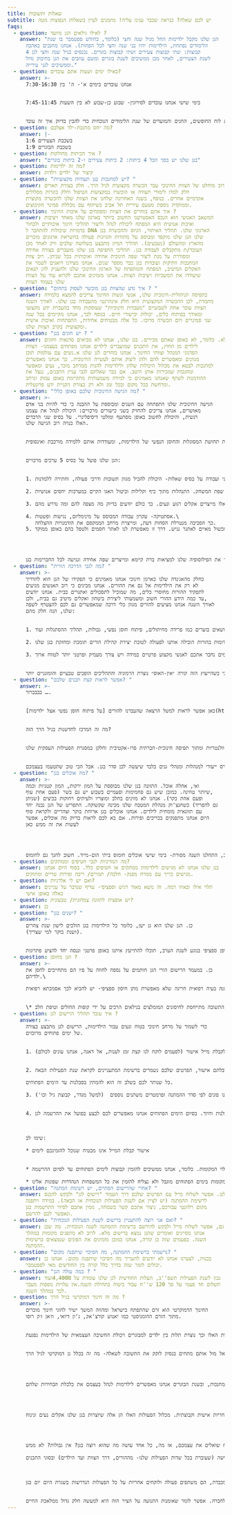 ```yaml
---
title: שאלות ותשובות
subtitle: יש לכם שאלה? כנראה שכבר ענינו עליה! מוזמנים לעיין בשאלות הנפוצות מטה
faqs:
  - question: לאילו גילאים הגן מיועד ?
    answer: "הגן שלנו מקבל ילדימות החל מגיל שנה וחצי (כלומר, בחודש ספטמבר בו שנת
      הלימודים נפתחת, הילדימות יהיו בני שנה וחצי לכל הפחות). אנחנו מחנכים באהבה
      4 קבוצות: שתי קבוצות צעירים ושתי קבוצות בוגרים. נכנסים בגיל שנה וחצי לגן
      לשנת הצעירים, לאחר מכן ממשיכים לשנת בוגרים ומשם עוזבים את הגן בחיבוק גדול
      וממשיכים לגני עירייה."
  - question: באילו ימים ושעות אתם עובדים?
    answer: >-
      אנחנו עובדים בימים א'- ה' בין 7:30-16:30


      בימי שישי אנחנו עובדים לסירוגין- שבוע כן-שבוע לא בין השעות 7:45-11:45


      אם תיכנסו לעמוד הבית של האתר שלנו ותגללו עד למטה, תוכלו לראות את לוח החופשים, החגים והמועדים של שנת הלימודים הנוכחית כדי להבין בדיוק איך זה עובד.
  - question: מה יחס מחנכת-ילד אצלכם?
    answer: |-
      בשכבת הצעירים 1:6
      בשכבת הבוגרים 1:9
  - question: איך הכיתות מחולקות ?
    answer: "בגן שלנו יש בסך הכל 4 כיתות: 2 כיתות צעירים ו-2 כיתות בוגרים"
  - question: מה זה ילדימות?
    answer: קיצור של ילדים וילדות
  - question: "יש למחנכות בגן תעודות מקצועיות? "
    answer: רוב מוחלט של הצוות החינוכי עבר הכשרה מקצועית לגיל הרך. חלק בצורת תארים,
      חלק למדו לימודי תעודה או הוכשרו במקצועות הטיפול וחלק בוגרות מסלולים
      אקדמיים אחרים. בנוסף, בשנה האחרונה שלחנו את הצוות שלנו להכשרה מקוצרת
      וממוקדת נוספת מטעם עיריית תל אביב בשיתוף עם מכללת סמינר הקיבוצים.
  - question: איך אתם בוחרים את הצוות ומפקחים על איכות החינוך ?
    answer: המשאב האנושי הוא הנכס האסטרטגי החשוב ביותר בארגון שלנו מאחר ויציבות
      ואיכות אנושית היא המפתח ליכולת לנהל וליצור תהליכי חינוך איכותיים ולבחור
      בדמויות שיכולות להתחבר ל DNA הארגוני שלנו. תהליך האיתור, הגיוס וההכשרה בגן
      שלנו הגן שלנו מוקפד ומבוסס על מתודות והגיונות פעולה בהשראת ארגונים מוכרים
      מהארץ ומהעולם (נשבעים). תהליך המיון מתבצע בשלושה שלבים ורק לאחר מכן
      העובד/ת מתקבלים לעבודה בגן. תהליכי החפיפה בגן שלנו מועברים בצורה אחידה
      ומסודרת על מנת ליצור שפה חינוכית אחידה ואיכותית ככל שניתן. רוב צוות
      המחנכות וותיקות ועובדות בגן כבר מספר שנים. אנחנו מצידנו דואגים לשמר את
      האקלים המיטיב, המפתח והמתפתח של הארגון החינוכי שלנו ולהעניק להן תנאים
      שיעודדו את המשכיות ויציבות הצוות. אנחנו מזמינים אתכם לקרוא עוד על הצוות
      שלנו בעמוד הצוות
  - question: "איך נדע שהצוות בגן מוכשר לעסוק בתחום ? "
    answer: בתפיסה הניהולית-חינוכית שלנו, אנשי ונשות החינוך צריכים להמצא בלמידה
      מתמדת, לכן ההכשרה המקצועית היא חלק אינהרנטי מהעבודה בגן שלנו. לאורך השנה
      הצוות עובר אחת לשבועיים "מעבדות חינוכיות" שעוסקות מחד בהעברת ידע מקצועי
      ומאידך בפיתוח כלים, יכולות וכישורי חיים. בנוסף לכך, אנחנו מקיימים בכל שנה
      שני סמינרים ויום הכשרה מרוכז. כל אלה מבטיחים אחידות, התפתחות ואיכות אישית
      ומקצועית בקרב הצוות שלנו.
  - question: "יש חוגים בגן ? "
    answer: לא. כלומר, לא באופן שאתם מכירים. בגן שלנו, אנחנו לא מביאים סדנאות וחוגים
      לילדים מן החוץ, את התכנים שמועברים לילדים אנחנו מפתחים בעצמנו- הצוות
      הפדגוגי המנהל וצוותי החינוך. אנחנו בוחרים לגן שלנו א.נשים עם עולמות תוכן
      מגוונים ומאפשרים להם ולהן ליצוק אותם לעשייה החינוכית. כך אנחנו מאפשרים
      למחנכות לבטא את מכלול היכולות שלהן ולילדימות להנות ממרחב מוכר, נעים ומאפשר
      ומחנכות שמכירות אותן היטב. אם כבר שאלתם לגבי עניין התכנים, ננצל את
      ההזדמנות לשתף שאנחנו מאמינים כי למידה משמעותית מתקיימת באופן עמוק ונרחב
      ומרחשת בכל מקום ובכל זמן ולא רק בצורת הקניית ידע פרונטלית.
  - question: "מה הגישה החינוכית שלכם באופן כללי? "
    answer: >-
      הגישה החינוכית שלנו התפתחה עם השנים ומבוססת על ההבנה כי כדי להיות בני אדם
      מאושרים, אנחנו צריכים להחזיק בשני כישורים מרכזיים: היכולת לנהל את עצמנו
      רגשית, והיכולת לחשוב באופן מסתעף ומולטי דיסיפלינרי. על בסיס שני הרבדים
      האלו בנויה רוב הגישה שלנו.


      בהתאם לכך, כלל הפעילות החינוכית שלנו לאורך היום בגן מחזקת בדרכים ישירות ועקיפות את תחושת המסוגלות והחוסן הנפשי של הילדימות, ומעודדות אותם ללמידה מורכבת ואינסופית.


      הגן שלנו פועל על בסיס 5 ערכים מרכזיים:


      1. שאלנות- דיאלוג  פנימי וחיצוני ועבודה על בסיס שאלות- היכולת להכיל מגוון תשובות ודרכי פעולה, וחתירה ללמדנות. 

      2. משחקיות- שימוש בשפה מקדמת וחיובית, המבטלת את החשיבות העצמית של המבוגר ושואפת לדבר עם הילדימות בשפה שלהם- שפת המשחק. התנהלות מתוך כיף וקלילות וביטול האגו הקיים במערכות יחסים אנושיות.

      3. חזרתיות- דפוסי עבודה קבועים, החוזרים על עצמם ומאופיינים בטקסים. דרך פעולה זו מייצרת ביטחון ושליטה ואלו מייצרים אקלים רגוע ונעים. כך כולם יודעים בדיוק מה מצפה להם ומה נדרש מהם.

      4. אסתטיקה- עקרון עבודה המבוסס על מינימליזם, נגישות ופשטות.\
         כך הסביבה מנטרלת הסחות דעת, ומייצרת מרחב הממקסם את הזדמנויות ההצלחה. 
      5. פירוק פעולות- כל פעולה מורכבת ממספר פעולות קטנות. הפירוק שלהן מאפשר עבודה יעילה, ממוקדת ומוכוונת הצלחות. פירוק משימות מורכבות לחלקים קטנים מפשט את הפעולה והופך אותה ממכשול מאיים לאתגר נגיש. דרך זו מאפשרת לנו לאתר חסמים ולטפל בהם באופן ממוקד. 




      ערכי העבודה שלנו באים לידי ביטוי בכל מעגלי הגן: הכשרת הצוות, ההורים, הארגון וכמובן הילדימות. הם מהווים לנו מצפן שהופך את הפילוסופיה שלנו למציאות ברת קיימא ומייצרים שפה אחידה ונגישה לכל החברימות בגן.
  - question: "מה לגבי הדרכה הורית? "
    answer: >-
      כחלק מהאג׳נדה שלנו כארגון חינוכי אנחנו מאמינים כי תפקידו של הגן הוא להדריך
      לא רק את הילדימות אל גם את ההורים. אנחנו מבינים כי רוב האנשים מגיעים
      לתפקיד ההורות מחוסרי כלים, מה שמוביל לתסכולים ואתגרים בבית. אנחנו יודעים
      עד כמה הידע ההורי חשוב ומשמעותי ליצירת ביטחון ואקלים מיטיב גם בבית, ולכן,
      לאורך השנה אנחנו מציעים להורים מגוון כלי דרכה שמאפשרים גם לכם להצטרף לשפה
      שלנו, הנה חלק מהם:


      1. הרצאות- בנושאים בוערים כמו פרידה מחיתולים, פיתוח חוסן נפשי, גבולות, תהליך ההסתגלות ועוד.

      2. פורום הורים- מפגש חודשי של כלל ההורים במבנה של שאלות ותשובות על נושא רלוונטי שעולה: קשר בין אחים, פרידה ממוצץ, פליי-דייטס, מעבר לגן עירוני. הפורום הוקם במטרה לייצר מעגלי למידה הוריים. ההבנה כי כולנו מתמודים עם שאלות וסוגיות דומות בהורות הובילה אותנו לפעולה לטובת יצירת קהילת הורים תומכת ומחזקת בגן שלנו.

      3. מאמרים ושיחות יעוץ- בהתאם לצרכים האישיים ולשינויים של כל משפחה אנחנו מאפשרים לקיים גם שיחות יעוץ פרטיות, ובמידת הצורך שולחים לכם מאמרים שכתבנו בעצמנו בנושאים משתנים שבכוחם להנחות ולהכווין אתכם. במקרים מסויימים נחבר אתכם לאנשי מקצוע פרטיים במידה ויש צורך מעמיק ופרטני יותר לטווח ארוך. 


      אנחנו מאמינים כי כל משפחה, בשלב מסויים, זקוקה להדרכה וייעוץ ומוצאים כי כשהייעוץ הזה קורה ״אין-האוס״ נוצרת הרמוניה והתהליכים הופכים טבעיים והומוגניים יותר.
  - question: "אפשר לראות קצת תכנים שלכם? "
    answer: >-
      בבבברור ….


      כאן אפשר לראות למשל הרצאה שהעברנו להורים [על פיתוח חוסן נפשי אצל ילדימות](https://www.youtube.com/watch?v=JCzittCdhJA) ואם תפשפשו טוב ביוטיוב ובאינטרנט, תוכלו למצוא עוד חומרים שלנו. 


      מה זה המרכז לחדשנות בגיל הרך הזה?


      מעבר לעבודה שלנו בגן, אנחנו פועלים לקידום איכות החינוך בגילאים הרכים ובכלל במגוון דרכים וצורות. חלקן וולנטריות ומתוך תפיסה חינוכית-חברתית פרו-אקטיבית וחלקן במסגרת הפעילות העסקית שלנו.


      המרכז לחדשנות בגיל הרך שלנו מציע מגוון הרצאות להורים, ארגונים ואנשי חינוך, שירותי ייעוץ ופיתוח חינוכי, ארגוני ועסקי וקורס ייעודי למנהלות ומנהלי גנים בלבד שיעשה לכן סדר בגן. אבל הכי טוב שתטעמו בעצמכם ….
  - question: "מה אוכלים בגן? "
    answer: >-
      ואי, אחלה אוכל. התזונה בגן שלנו מבוססת על המון ירקות, המון קטניות וכמה
      שיותר טחינה. כמובן שיש גם פחמימות ופעמיים בשבוע יש גם בשר (פעם אחת עוף,
      ופעם אחת בקר). אנחנו לא מזינים בחלב ומוצריו ולעיתים רחוקות בביצים (שניתן
      גם להפריד) כשחנצ'וק מנהלת המטבח שלנו מכינה שקשוקה. התפריט של הגן נבנה יחד
      עם תזונאית מומחית לילדים. אנחנו אוכלים בגן ארוחת בוקר וצהריים ולקראת סוף
      היום אנחנו מתפנקים בכריכים ופירות. אם בא לכם לראות בדיוק מה אוכלים, אפשר
      לעשות את זה ממש כאן 




      והכי מגניב, התחלנו השנה מסורת- בימי שישי אוכלים חומוס ביתי הום-מייד. חשוב לחנך גם לחומוס :)
  - question: מה המדיניות לגבי חטיפים וממתקים?
    answer: בגן שלנו אנחנו לא מגישים לילדימות ממתקים או חטיפים כלל. בסוף היום אנחנו
      מגישים כריך עם ממרח מפנק- חלבה/ תמרים/ ריבה ופירות טריים ומתוקים.
  - question: ואם יש לי אלרגיות?
    answer: תלוי אילו ובאיזו רמה. זה נושא מאוד רגיש וספציפי- עדיף שנדבר על עניינים
      כאלה באופן אישי
  - question: יש אופציה לתזונה צמחונית/ טבעונית?
    answer: כן
  - question: "ישנים בגן? "
    answer: >-
      כן. הגן שלנו הוא גן ישן, כלומר כל הילדימות בגן הולכים לישון שנת צהרים
      (ושנת בוקר למי שצריך). 


      המעבר לגן עירוני בגילאי טט״ח מבלבל אותנו וגורם לנו לחשוב שילדימות כבר לא זקוקים לשנת צהרים או שהיא פוגעת בשנת הערב אך הדבר לא תמיד נכון. במקרה שלנו, אנחנו לא מבטלים בצורה יזומה את שנת הצהריים של הילדימות, אלא אם כן הצרכים הגופניים שלהם השתנו והצורך שלהם בשינה הצטמצם מעצמו בהדרגה. לקראת סוף שנת הבוגרים, במידה וישנם ילדימות שכבר לא נרדמים, הצוות מציע משחק חופשי ושקט בחדר האומנות/ הספריה בזמן המנוחה. מעבר לזה, כמו בכל יתר התהליכים ההתפתחותיים בגן שלנו, במידה ותרגישו קושי בשינה, ובאופן ספציפי בנוגע לשנת הערב, תוכלו להתייעץ איתנו באופן פרטני וננסה יחד להציע פתרונות.
  - question: הגן מחוסן ?
    answer: >-
      כן. במעמד הרישום הורי הגן חותמים על נספח לחוזה על פיו הם מתחייבים לחסן את
      ילדיהם.\

      במידה וישנה בעיה רפואית חריגה שלא מאפשרת מתן חיסון ספציפי- יש להביא לכך אסמכתא רפואית


      \* התשובה מתייחסת לחיסונים המומלצים בגילאים הרכים על ידי קופות החולים וטיפת חלב.
  - question: איך עובד תהליך הרישום לגן ?
    answer: >-
      כדי לשמור על מרחב חינוכי בטוח ונעים עבור הילדימות, הרישום לגן מתבצע בצורה
      של ימים פתוחים מרוכזים.


      1. כדי להרשם לימים הפתוחים, מלאו את כל הפרטים שלכם דרך העמוד "רישום לגן", שלחו אלינו והמתינו לקבלת מייל אישור (לפעמים לוקח לנו קצת זמן לענות, אל דאגה, אנחנו עונים לכולם). 


      2. מרגע שקיבלתם אישור, הפרטים שלכם נשמרים ברשימת המתעניינים לקראת שנת הפעילות הבאה.

      כל שנותר לכם בשלב זה הוא להמתין בסבלנות עד הימים הפתוחים.

      3. סביב חודש דצמבר-ינואר אנחנו מתחילים להזמין הורים שפנו אלינו לימים פתוחים לפי סבבים. אנחנו פונים לפי סדר ההמתנה ופרמטרים משתנים נוספים  (למשל מגדר, קבוצת גיל וכו')


      4. בימים הפתוחים עצמם אנחנו עורכים סיור בגן, משתפים בכל המידע, ועונים על כל השאלות שיהיו לכם בסבלנות וחיוך. בסיום הימים הפתוחים אנחנו מאפשרים לכם לבצע בפועל את ההרשמה לגן.



      שימו לב:

      * אישור קבלת המייל אינו מבטיח שנוכל להזמינכם לימים 


      * ההרשמה מתאפשרת על בסיס מקום פנוי עד לסיום מילוי המקומות. כלומר, אנחנו ממשיכים להזמין קבוצות לימים הפתוחים עד לסיום ההרשמה.

      * לצערנו, מספר המקומות בימים הפתוחים מוגבל ולא נצליח להזמין את כל המשפחות הנהדרות שפונות אלינו
  - question: "אחרי שהרישום הסתיים, יש רשימת המתנה? "
    answer: בהחלט. אפשר לשלוח מייל עם הפרטים שלכם דרך העמוד "רישום לגן" ולבקש להכנס
      לרשימת ההמתנה (יש לציין אם לשנת הפעילות הנוכחית או הבאה). במידה ויתפנה
      מקום רלוונטי עבורכם, ניצור אתכם קשר בשמחה, נזמין אתכם לסיור התרשמות בגן
      ונאפשר לכם להרשם.
  - question: "ואם אני רוצה להתעניין ברישום לשנת הפעילות הנוכחית? "
    answer: גם, אפשר לשלוח מייל ולבקש להירשם ברשימת ההמתנה לשנה הנוכחית. מה שכן,
      אנחנו מסייגים ואומרים שהגן נמצא ברישום מלא. לרוב לא מתפנים מקומות במהלך
      השנה. בפעמים שזה כן קורה, אנחנו כמובן מזמינים את הפונים שנמצאים ברשימות
      ההמתנה.
  - question: "נרשמתי ברשימת ההמתנה, מה הסיכוי שיתפנה מקום? "
    answer: בכנות, לצערנו אנחנו לא יודעים להעריך מה הסיכוי שיתפנה מקום. אנחנו כן
      יכולים לומר שזה בדרך כלל קורה בין החודשים מאי לספטמבר.
  - question: "כמה עולה הגן ? "
    answer: נכון לשנת הפעילות תשפ''ב, העלות החודשית לגן שלנו עומדת על 4,400₪ועוד
      תשלום חד פעמי על סך 120 ש''ח עבור ביטוח בתחילת השנה.אין עלויות נוספות מעבר
      לכך במהלך השנה.
  - question: מה זה חינוך דמוקרטי בגיל הרך ?
    answer: >-
      החינוך הדמוקרטי הוא זרם שהתפתח בישראל ומהווה המשך ישיר להוגי חינוך מוכרים
      מתוך הזרם ההומניסטי כמו יאנוש קורצ'אק, ג'ון דיואי, וז׳אן ז׳ק רוסו.


      במילים פשוטות, גישת החינוך הדמוקרטי שמה במרכז את זכותם של הילדימות להיות אך ורק מה שהם רוצים להיות ולא מה שמבקשים מהם להיות. הנחת המוצא היא כי יצר האדם טוב מנעוריו וכי הוא נולד בעל יכולת למידה וחקרנות. עם הזמן המערכות השונות ותהליכי הסוציאליזציה משבשים את המסוגלויות הטבעיות האלו וכך נוצרת תלות בין ילדים למבוגרים ויכולת החשיבה העצמאית של הילדימות נפגעת.


      הזרם מוכר בעיקר ביחס למענים שהוא נותן לגילאי יסודי ועל יסודי (בתי ספר דמוקרטיים). בכל הנוגע לגילאים, הגן שלנו הוא מן הראשונים בארץ שאימץ את הגישה חינוכית הזאת והחל להטמיע אותה ולשכלל את הביטויים שלה בארגון משנה לשנה. בנוגע לחינוך הדמוקרטי בגילאים הרכים ישנו מעין מתח בין המצוי לרצוי: מצד אחד הגישה מבוססת על מתן בחירה ודיאלוג עם הילדימות, ומן הצד השני בגילאי שנה וחצי המסוגלויות האלו עדיין אינן מפותחות דיין. במשך שנים של חקר ולמידה הצלחנו לדייק את עצמנו ואת הגישה החינוכית שלנו אל מול אותם מתחים בנסיון לזקק את התשובה לשאלה- מה זה בכלל גן דמוקרטי לגיל הרך?




      רוב החיים שלנו מורכבים מבחירות. אנחנו מכוננים את החיים שלנו ואת הדרך שבה אנחנו חווים אותם, אלא שלעיתים קרובות אנו מתקשים לעשות את הבחירות הנכונות עבורנו כי אין לנו את הבסיס הרגשי והמודעות הנדרשים לשם כך. אחת ממטרות העל החינוכיות בגן שלנו עוסקת ביכולת לפתח בקרב הילדים והילדות את הכלים שיאפשרו להם לנהל את ״כלכלת הבחירות״ שלהם בצורה נאמנה לעצמם. לצורך כך יש צורך בביסוס מצע רגשי תומך- כזה שיאפשר לילדימות להכיר את עצמם היטב ולהצליח להכיל את משמעותן של הבחירות מתוך מקום מודע ושלם. בהקשר הזה, בשנת הצעירים אנחנו מתמקדים בהיכרות פנימית, כל ילד וילדה עוברים מסע הבנה עצמית וסביבתית בתיווך המחנכות, ובשנת הבוגרים אנחנו מאפשרים לילדימות לנהל בעצמם את כלכלת הבחירות שלהם.




      עקרון נוסף ומרכזי בגישת הגן שלנו הוא מתן עצמאות מוחלטת לילדימות, כך שהשליטה בחייהם מצויה אך ורק בידם. אנחנו מאמינים כי זכותם של הילדימות להתלבש לבד, לשטוף ידיים ופנים, למלא את בקבוק המים שלהם, ולבחור מה ירצו לאכול. אנחנו כאן כדי לתווך ולהדריך אותם ברכישת כישורים אלו באופן שמותאם לשלבי ההתפתחות הפרטניים של כל ילד וילדהֿ. והתוצאה? ילדימות עצמאיים לחלוטין, שמנהלים את היום שלהם ממקום מודע, באקלים נעים ומקרב, מתוך תחושת אחריות אישית וקבוצתית. מכלול הפעולות האלו הן אלה שיוצרות בגן שלנו אקלים נעים ונינוח. 




      אתם בטח שואלים את עצמכם, אז מה, כל אחד עושה מה שהוא רוצה בגן? אין גבולות? לא ממש.

      האמת היא שסדר היום בגן שלנו מאוד דומה לגנים שאינם מגדירים עצמם כ"דמוקרטיים", ההבדל המרכזי הוא בגישה (שעוברת בכל שדות הפעילות שלנו- מההורים, דרך הצוות ועד הילדים) ובסוגי התכנים.



      בהקשר הזה, הגן שלנו שואף להציג לילדימות את העולם בצורה המהימנה ביותר. הילדימות הם חלק מקהילה ולכן עליהם לעמוד בכללים הנדרשים מהם, ולקחת חלק פעיל לאורך כל היום, תוך שיח מתמיד על הכללים והבחירה העצמית של כל ילד וילדה היכן להתמקם. אנחנו רואים יום יום שכשפונים לילדימות בדרך מגייסת ומכבדת, הם משתפים פעולה ולוקחים אחריות על כל הפעולות הנדרשות בשגרת היום יום בגן. 


      כמו בחיים שלנו המבוגרים, אנחנו תמיד נעים על הציר שבין האינדיבידואלי לקולקטיבי- בין האני לחברה. אפשר לומר שאומנות התנועה על הציר הזה היא למעשה חלק גדול ממלאכת החיים.
---
```

